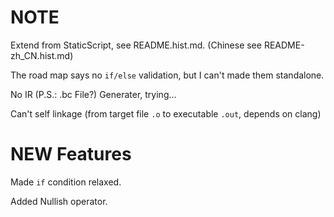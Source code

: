 # NOTE
Extend from StaticScript, see README.hist.md. (Chinese see README-zh_CN.hist.md)

The road map says no `if/else` validation, but I can't made them standalone.

No IR (P.S.: .bc File?) Generater, trying...

Can't self linkage (from target file `.o` to executable `.out`, depends on clang)

# NEW Features
Made `if` condition relaxed.

Added Nullish operator.
